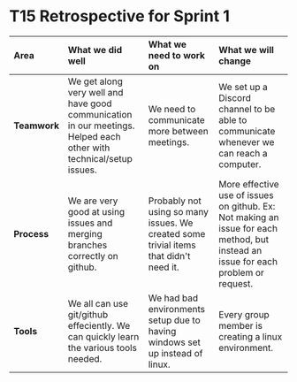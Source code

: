 # T15 Retrospective for Sprint 1

Area | What we did well | What we need to work on | What we will change
:--- | :------- | :--------- | :---------------------
**Teamwork** | We get along very well and have good communication in our meetings. Helped each other with technical/setup issues. | We need to communicate more between meetings. | We set up a Discord channel to be able to communicate whenever we can reach a computer. |
**Process** | We are very good at using issues and merging branches correctly on github. | Probably not using so many issues. We created some trivial items that didn't need it. | More effective use of issues on github. Ex: Not making an issue for each method, but instead an issue for each problem or request.
**Tools** | We all can use git/github effeciently. We can quickly learn the various tools needed. | We had bad environments setup due to having windows set up instead of linux. | Every group member is creating a linux environment.
